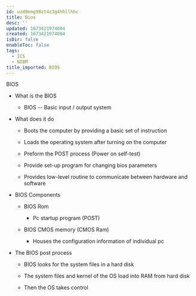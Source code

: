 ```yaml
---
id: uzd0emg90zt4z3g4hhllhhc
title: Bios
desc: ''
updated: 1673421974004
created: 1673421974004
isDir: false
enableToc: false
tags:
  - ICS
  - NIBM
title_imported: BIOS
---
```


BIOS


-   What is the BIOS

    -   BIOS -- Basic input / output system


-   What does it do

    -   Boots the computer by providing a basic set of instruction

    -   Loads the operating system after turning on the computer

    -   Preform the POST process (Power on self-test)

    -   Provide set-up program for changing bios parameters

    -   Provides low-level routine to communicate between hardware and software


-   BIOS Components

    -   BIOS Rom

        -   Pc startup program (POST)

    -   BIOS CMOS memory (CMOS Ram)

        -   Houses the configuration information of individual pc


-   The BIOS post process

    -   BIOS looks for the system files in a hard disk

    -   The system files and kernel of the OS load into RAM from hard disk

    -   Then the OS takes control
